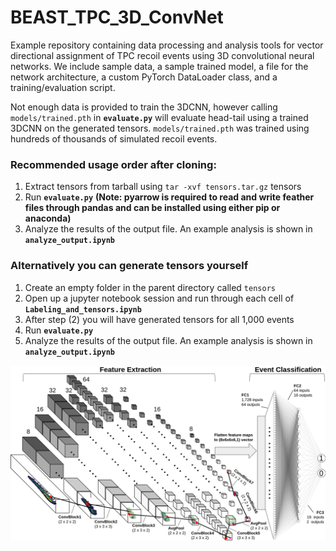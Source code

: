 # BEAST_TPC_3D_ConvNet
Example repository containing data processing and analysis tools for vector directional assignment of TPC recoil events using 3D convolutional neural networks. We include sample data, a sample trained model, a file for the network architecture, a custom PyTorch DataLoader class, and a training/evaluation script.

Not enough data is provided to train the 3DCNN, however calling `models/trained.pth` in **`evaluate.py`** will evaluate head-tail using a trained 3DCNN on the generated tensors. `models/trained.pth` was trained using hundreds of thousands of simulated recoil events.

### Recommended usage order after cloning:
1. Extract tensors from tarball using `tar -xvf tensors.tar.gz` tensors
2. Run **`evaluate.py`** **(Note: pyarrow is required to read and write feather files through pandas and can be installed using either pip or anaconda)**
3. Analyze the results of the output file. An example analysis is shown in **`analyze_output.ipynb`**

### Alternatively you can generate tensors yourself
1. Create an empty folder in the parent directory called `tensors`
2. Open up a jupyter notebook session and run through each cell of **`Labeling_and_tensors.ipynb`**
3. After step (2) you will have generated tensors for all 1,000 events
4. Run **`evaluate.py`**
5. Analyze the results of the output file. An example analysis is shown in **`analyze_output.ipynb`**


![plot](./misc_images/architecture_example.png)
